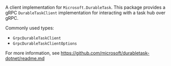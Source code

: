 A client implementation for `Microsoft.DurableTask`. This package provides a gRPC `DurableTaskClient` implementation for interacting with a task hub over gRPC.

Commonly used types:
- `GrpcDurableTaskClient`
- `GrpcDurableTaskClientOptions`

For more information, see https://github.com/microsoft/durabletask-dotnet/readme.md